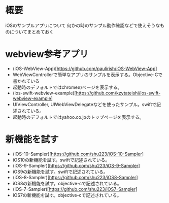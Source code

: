 # 概要
iOSのサンプルアプリについて
何かの時のサンプル動作確認などで使えそうなものについてまとめておく

# webview参考アプリ
- (iOS-WebView-App)[https://github.com/paulirish/iOS-WebView-App]
 - WebViewControllerで簡単なアプリのサンプルを表示する。Objective-Cで書かれている
 - 起動時のデフォルトではchromeのページを表示する。
- (ios-swift-webview-example)[https://github.com/kzytateishi/ios-swift-webview-example]
 - UIViewController, UIWebViewDelegateなどを使ったサンプル。swiftで記述されている。
 - 起動時のデフォルトではyahoo.co.jpのトップページを表示する。


# 新機能を試す
- (iOS-10-Sampler)[https://github.com/shu223/iOS-10-Sampler]
 - iOS10の新機能を試す。swiftで記述されている。
- (iOS-9-Sampler)[https://github.com/shu223/iOS-9-Sampler]
 - iOS9の新機能を試す。swiftで記述されている。
- (iOS-8-Sampler)[https://github.com/shu223/iOS8-Sampler]
 - iOS8の新機能を試す。objective-cで記述されている。
- (iOS-7-Sampler)[https://github.com/shu223/iOS7-Sampler]
 - iOS7の新機能を試す。objective-cで記述されている。
